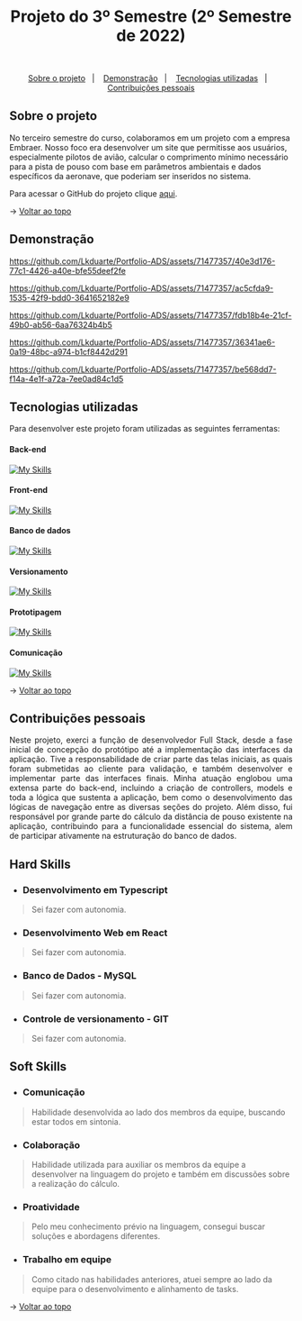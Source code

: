 <h1 align="center">Projeto do 3º Semestre (2º Semestre de 2022)</h1>

<br id="topo">

<p align="center">
  <a href="#about">Sobre o projeto</a>&nbsp;&nbsp;&nbsp;|&nbsp;&nbsp;&nbsp;
  <a href="#demonstration">Demonstração</a>&nbsp;&nbsp;&nbsp;|&nbsp;&nbsp;&nbsp;
  <a href="#tech">Tecnologias utilizadas</a>&nbsp;&nbsp;&nbsp;|&nbsp;&nbsp;&nbsp;
  <a href="#dev">Contribuições pessoais</a>
</p>

<div id="about">

## Sobre o projeto

<p align="justify">

No terceiro semestre do curso, colaboramos em um projeto com a empresa Embraer. Nosso foco era desenvolver um site que permitisse aos usuários, especialmente pilotos de avião, calcular o comprimento mínimo necessário para a pista de pouso com base em parâmetros ambientais e dados específicos da aeronave, que poderiam ser inseridos no sistema.

Para acessar o GitHub do projeto clique [aqui](https://github.com/Lkduarte/API_Embraer).

</p>

→ [Voltar ao topo](#topo)

</div>

<div id="demonstration">

## Demonstração

https://github.com/Lkduarte/Portfolio-ADS/assets/71477357/40e3d176-77c1-4426-a40e-bfe55deef2fe

https://github.com/Lkduarte/Portfolio-ADS/assets/71477357/ac5cfda9-1535-42f9-bdd0-3641652182e9

https://github.com/Lkduarte/Portfolio-ADS/assets/71477357/fdb18b4e-21cf-49b0-ab56-6aa76324b4b5

https://github.com/Lkduarte/Portfolio-ADS/assets/71477357/36341ae6-0a19-48bc-a974-b1cf8442d291

https://github.com/Lkduarte/Portfolio-ADS/assets/71477357/be568dd7-f14a-4e1f-a72a-7ee0ad84c1d5

</div>

<div id="tech">

## Tecnologias utilizadas

Para desenvolver este projeto foram utilizadas as seguintes ferramentas:

<h4 align="left">Back-end</h4>  

[![My Skills](https://skillicons.dev/icons?i=js,ts)](https://skillicons.dev)

<h4 align="left">Front-end</h4> 

[![My Skills](https://skillicons.dev/icons?i=html,css,react,bootstrap)](https://skillicons.dev)

<h4 align="left">Banco de dados</h4>

[![My Skills](https://skillicons.dev/icons?i=mysql)](https://skillicons.dev)

<h4 align="left">Versionamento</h4> 

[![My Skills](https://skillicons.dev/icons?i=git,github)](https://skillicons.dev)

<h4 align="left">Prototipagem</h4> 

[![My Skills](https://skillicons.dev/icons?i=figma)](https://skillicons.dev)

<h4 align="left">Comunicação</h4> 

[![My Skills](https://skillicons.dev/icons?i=discord,slack)](https://skillicons.dev)

→ [Voltar ao topo](#topo)

</div>

<div id="dev">

## Contribuições pessoais

<p align="justify">Neste projeto, exerci a função de desenvolvedor Full Stack, desde a fase inicial de concepção do protótipo até a implementação das interfaces da aplicação. Tive a responsabilidade de criar parte das telas iniciais, as quais foram submetidas ao cliente para validação, e também desenvolver e implementar parte das interfaces finais. Minha atuação englobou uma extensa parte do back-end, incluindo a criação de controllers, models e toda a lógica que sustenta a aplicação, bem como o desenvolvimento das lógicas de navegação entre as diversas seções do projeto. Além disso, fui responsável por grande parte do cálculo da distância de pouso existente na aplicação, contribuindo para a funcionalidade essencial do sistema, alem de participar ativamente na estruturação do banco de dados.</p>

## Hard Skills

- ### Desenvolvimento em Typescript
> Sei fazer com autonomia.

- ### Desenvolvimento Web em React
> Sei fazer com autonomia.

- ### Banco de Dados - MySQL
> Sei fazer com autonomia.

- ### Controle de versionamento - GIT
> Sei fazer com autonomia.

## Soft Skills

- ### Comunicação
> Habilidade desenvolvida ao lado dos membros da equipe, buscando estar todos em sintonia.

- ### Colaboração
> Habilidade utilizada para auxiliar os membros da equipe a desenvolver na linguagem do projeto e também em discussões sobre a realização do cálculo.

- ### Proatividade
> Pelo meu conhecimento prévio na linguagem, consegui buscar soluções e abordagens diferentes.

- ### Trabalho em equipe
> Como citado nas habilidades anteriores, atuei sempre ao lado da equipe para o desenvolvimento e alinhamento de tasks.

→ [Voltar ao topo](#topo)

</div>
